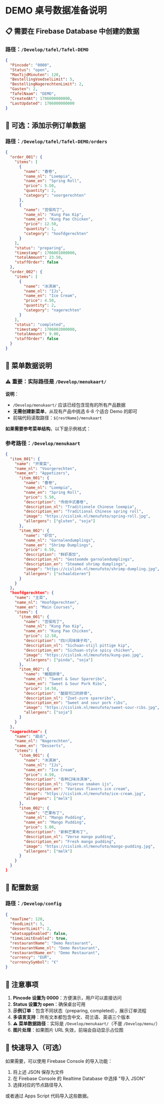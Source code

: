 # DEMO 桌号数据准备说明

## 📋 需要在 Firebase Database 中创建的数据

### 路径：`/Develop/tafel/Tafel-DEMO`

```json
{
  "Pincode": "0000",
  "Status": "open",
  "MaxTijdMinuten": 120,
  "BestellingVoedselLimit": 5,
  "BestellingNagerechtenLimit": 2,
  "Gasten": 2,
  "TafelNaam": "DEMO",
  "CreatedAt": 1706000000000,
  "LastUpdated": 1706000000000
}
```

## 🎨 可选：添加示例订单数据

### 路径：`/Develop/tafel/Tafel-DEMO/orders`

```json
{
  "order_001": {
    "items": [
      {
        "name": "春卷",
        "name_nl": "Loempia",
        "name_en": "Spring Roll",
        "price": 5.50,
        "quantity": 2,
        "category": "voorgerechten"
      },
      {
        "name": "宫保鸡丁",
        "name_nl": "Kung Pao Kip",
        "name_en": "Kung Pao Chicken",
        "price": 12.50,
        "quantity": 1,
        "category": "hoofdgerechten"
      }
    ],
    "status": "preparing",
    "timestamp": 1706001000000,
    "totalAmount": 23.50,
    "staffOrder": false
  },
  "order_002": {
    "items": [
      {
        "name": "冰淇淋",
        "name_nl": "IJs",
        "name_en": "Ice Cream",
        "price": 4.50,
        "quantity": 2,
        "category": "nagerechten"
      }
    ],
    "status": "completed",
    "timestamp": 1706002000000,
    "totalAmount": 9.00,
    "staffOrder": false
  }
}
```

## 📝 菜单数据说明

### ⚠️ 重要：实际路径是 `/Develop/menukaart/`

**说明**：
- `/Develop/menukaart/` 应该已经包含现有的所有产品数据
- **无需创建新菜单**，从现有产品中挑选 6-8 个适合 Demo 的即可
- 前端代码读取路径：`${restName}/menukaart`

**如果需要参考菜单结构**，以下是示例格式：

### 参考路径：`/Develop/menukaart`

```json
{
  "item_001": {
    "name": "开胃菜",
    "name_nl": "Voorgerechten",
    "name_en": "Appetizers",
      "item_001": {
        "name": "春卷",
        "name_nl": "Loempia",
        "name_en": "Spring Roll",
        "price": 5.50,
        "description": "传统中式春卷",
        "description_nl": "Traditionele Chinese loempia",
        "description_en": "Traditional Chinese spring roll",
        "image": "https://cislink.nl/menufoto/spring-roll.jpg",
        "allergens": ["gluten", "soja"]
      },
      "item_002": {
        "name": "虾饺",
        "name_nl": "Garnalendumplings",
        "name_en": "Shrimp Dumplings",
        "price": 6.50,
        "description": "鲜虾蒸饺",
        "description_nl": "Gestoomde garnalendumplings",
        "description_en": "Steamed shrimp dumplings",
        "image": "https://cislink.nl/menufoto/shrimp-dumpling.jpg",
        "allergens": ["schaaldieren"]
      }
    }
  },
  "hoofdgerechten": {
    "name": "主菜",
    "name_nl": "Hoofdgerechten",
    "name_en": "Main Courses",
    "items": {
      "item_001": {
        "name": "宫保鸡丁",
        "name_nl": "Kung Pao Kip",
        "name_en": "Kung Pao Chicken",
        "price": 12.50,
        "description": "四川风味辣子鸡",
        "description_nl": "Sichuan-stijl pittige kip",
        "description_en": "Sichuan-style spicy chicken",
        "image": "https://cislink.nl/menufoto/kung-pao.jpg",
        "allergens": ["pinda", "soja"]
      },
      "item_002": {
        "name": "糖醋排骨",
        "name_nl": "Sweet & Sour Spareribs",
        "name_en": "Sweet & Sour Pork Ribs",
        "price": 14.50,
        "description": "酸甜可口的排骨",
        "description_nl": "Zoet-zure spareribs",
        "description_en": "Sweet and sour pork ribs",
        "image": "https://cislink.nl/menufoto/sweet-sour-ribs.jpg",
        "allergens": ["soja"]
      }
    }
  },
  "nagerechten": {
    "name": "甜点",
    "name_nl": "Nagerechten",
    "name_en": "Desserts",
    "items": {
      "item_001": {
        "name": "冰淇淋",
        "name_nl": "IJs",
        "name_en": "Ice Cream",
        "price": 4.50,
        "description": "各种口味冰淇淋",
        "description_nl": "Diverse smaken ijs",
        "description_en": "Various flavors ice cream",
        "image": "https://cislink.nl/menufoto/ice-cream.jpg",
        "allergens": ["melk"]
      },
      "item_002": {
        "name": "芒果布丁",
        "name_nl": "Mango Pudding",
        "name_en": "Mango Pudding",
        "price": 5.00,
        "description": "新鲜芒果布丁",
        "description_nl": "Verse mango pudding",
        "description_en": "Fresh mango pudding",
        "image": "https://cislink.nl/menufoto/mango-pudding.jpg",
        "allergens": ["melk"]
      }
    }
  }
}
```

## 🔧 配置数据

### 路径：`/Develop/config`

```json
{
  "maxTime": 120,
  "foodLimit": 5,
  "dessertLimit": 2,
  "whatsappEnabled": false,
  "timeLimitEnabled": true,
  "restaurantName": "Demo Restaurant",
  "restaurantName_nl": "Demo Restaurant",
  "restaurantName_en": "Demo Restaurant",
  "currency": "EUR",
  "currencySymbol": "€"
}
```

## 📌 注意事项

1. **Pincode 设置为 0000**：方便演示，用户可以直接访问
2. **Status 设置为 open**：确保桌台可用
3. **示例订单**：包含不同状态（preparing, completed），展示订单流程
4. **多语言支持**：所有文本都包含中文、荷兰语、英语三个版本
5. **⚠️ 菜单数据路径**：实际是 `/Develop/menukaart/`（不是 `/Develop/menu/`）
6. **图片处理**：如果图片 URL 失效，前端会自动显示占位图

## 🚀 快速导入（可选）

如果需要，可以使用 Firebase Console 的导入功能：
1. 将上述 JSON 保存为文件
2. 在 Firebase Console 的 Realtime Database 中选择 "导入 JSON"
3. 选择对应的节点路径导入

或者通过 Apps Script 代码导入这些数据。
